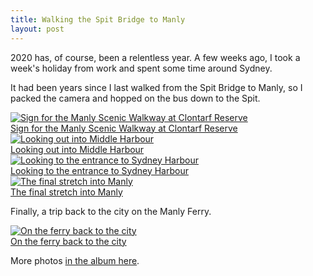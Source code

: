 ```yaml
---
title: Walking the Spit Bridge to Manly
layout: post
---
```


2020 has, of course, been a relentless year. A few weeks ago, I took a week's holiday from work and spent some time around Sydney.

It had been years since I last walked from the Spit Bridge to Manly, so I packed the camera and hopped on the bus down to the Spit.

<div>
  <a href="https://www.flickr.com/photos/jordanh14/53174926643/" title="View this photo on Flickr" class="image--block">
    <img src="https://live.staticflickr.com/65535/53174926643_2b242bf965_h.jpg" alt="Sign for the Manly Scenic Walkway at Clontarf Reserve" style="max-height: 25rem;">
    <div class="image--caption">Sign for the Manly Scenic Walkway at Clontarf Reserve</div>
  </a>

  <a href="https://www.flickr.com/photos/jordanh14/53173842542/" title="View this photo on Flickr" class="image--block">
    <img src="https://live.staticflickr.com/65535/53173842542_44178fdc1e_h.jpg" alt="Looking out into Middle Harbour" style="max-height: 40rem;">
    <div class="image--caption">Looking out into Middle Harbour</div>
  </a>

  <a href="https://www.flickr.com/photos/jordanh14/53174925048/" title="View this photo on Flickr" class="image--block">
    <img src="https://live.staticflickr.com/65535/53174925048_42a335e0d7_h.jpg" alt="Looking to the entrance to Sydney Harbour" style="max-height: 25rem;">
    <div class="image--caption">Looking to the entrance to Sydney Harbour</div>
  </a>

  <a href="https://www.flickr.com/photos/jordanh14/53173841462/" title="View this photo on Flickr" class="image--block">
    <img src="https://live.staticflickr.com/65535/53173841462_e2ff4c6a3c_h.jpg" alt="The final stretch into Manly" style="max-height: 25rem;">
    <div class="image--caption">The final stretch into Manly</div>
  </a>
</div>

Finally, a trip back to the city on the Manly Ferry.

<div>
  <a href="https://www.flickr.com/photos/jordanh14/53174874230/" title="View this photo on Flickr" class="image--block">
    <img src="https://live.staticflickr.com/65535/53174874230_fe378ad3cc_h.jpg" alt="On the ferry back to the city" style="max-height: 25rem;">
    <div class="image--caption">On the ferry back to the city</div>
  </a>
</div>

More photos [in the album here](https://www.flickr.com/photos/jordanh14/albums/72177720311063001).

